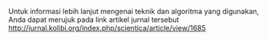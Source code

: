 Untuk informasi lebih lanjut mengenai teknik dan algoritma yang digunakan, Anda dapat merujuk pada link artikel jurnal tersebut 
http://jurnal.kolibi.org/index.php/scientica/article/view/1685
